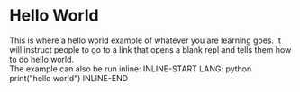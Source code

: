 # Hello World

This is where a hello world example of whatever you are learning goes. It will instruct people to go to a link that opens a blank repl and tells them how to do hello world.  
The example can also be run inline:
INLINE-START
LANG: python
print("hello world")
INLINE-END
